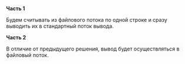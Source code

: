 **Часть 1**

Будем считывать из файлового потока по одной строке и сразу выводить их в стандартный поток вывода.

**Часть 2**

В отличие от предыдущего решения, вывод будет осуществляться в файловый поток.
